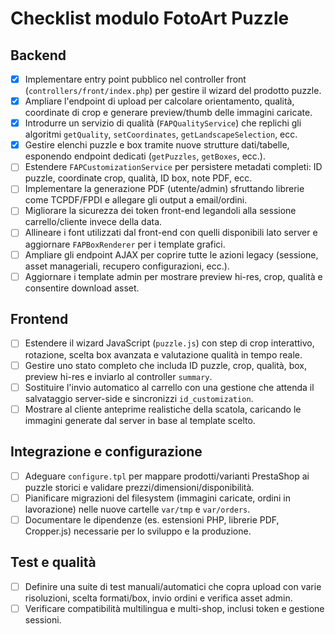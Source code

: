 # Checklist modulo FotoArt Puzzle

## Backend
- [x] Implementare entry point pubblico nel controller front (`controllers/front/index.php`) per gestire il wizard del prodotto puzzle.
- [x] Ampliare l'endpoint di upload per calcolare orientamento, qualità, coordinate di crop e generare preview/thumb delle immagini caricate.
- [x] Introdurre un servizio di qualità (`FAPQualityService`) che replichi gli algoritmi `getQuality`, `setCoordinates`, `getLandscapeSelection`, ecc.
- [x] Gestire elenchi puzzle e box tramite nuove strutture dati/tabelle, esponendo endpoint dedicati (`getPuzzles`, `getBoxes`, ecc.).
- [ ] Estendere `FAPCustomizationService` per persistere metadati completi: ID puzzle, coordinate crop, qualità, ID box, note PDF, ecc.
- [ ] Implementare la generazione PDF (utente/admin) sfruttando librerie come TCPDF/FPDI e allegare gli output a email/ordini.
- [ ] Migliorare la sicurezza dei token front-end legandoli alla sessione carrello/cliente invece della data.
- [ ] Allineare i font utilizzati dal front-end con quelli disponibili lato server e aggiornare `FAPBoxRenderer` per i template grafici.
- [ ] Ampliare gli endpoint AJAX per coprire tutte le azioni legacy (sessione, asset manageriali, recupero configurazioni, ecc.).
- [ ] Aggiornare i template admin per mostrare preview hi-res, crop, qualità e consentire download asset.

## Frontend
- [ ] Estendere il wizard JavaScript (`puzzle.js`) con step di crop interattivo, rotazione, scelta box avanzata e valutazione qualità in tempo reale.
- [ ] Gestire uno stato completo che includa ID puzzle, crop, qualità, box, preview hi-res e inviarlo al controller `summary`.
- [ ] Sostituire l'invio automatico al carrello con una gestione che attenda il salvataggio server-side e sincronizzi `id_customization`.
- [ ] Mostrare al cliente anteprime realistiche della scatola, caricando le immagini generate dal server in base al template scelto.

## Integrazione e configurazione
- [ ] Adeguare `configure.tpl` per mappare prodotti/varianti PrestaShop ai puzzle storici e validare prezzi/dimensioni/disponibilità.
- [ ] Pianificare migrazioni del filesystem (immagini caricate, ordini in lavorazione) nelle nuove cartelle `var/tmp` e `var/orders`.
- [ ] Documentare le dipendenze (es. estensioni PHP, librerie PDF, Cropper.js) necessarie per lo sviluppo e la produzione.

## Test e qualità
- [ ] Definire una suite di test manuali/automatici che copra upload con varie risoluzioni, scelta formati/box, invio ordini e verifica asset admin.
- [ ] Verificare compatibilità multilingua e multi-shop, inclusi token e gestione sessioni.
